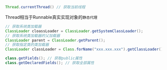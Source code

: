 ```java
Thread.currentThread() // 获取当前线程
```
Thread相当于Runnable真实实现对象的`静态代理`

```java
// 获取系统类加载器
ClassLoader cloassLoader = ClassLoader.getSystemClassLoader();
// 获取系统类加载器的父加载器
ClassLoader parent = ClassLoader.getParent();
// 获取指定类的类加载器
ClassLoader classLoader = Class.forName("xxx.xxx.xxx").getClassLoader();
```

```java
class.getFields(); // 获取public属性
class.getDeclaredFields(); // 获取全部属性
```